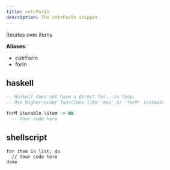 ```yaml
---
title: cotrForIn
description: The cotrForIn snippet.
---
```


Iterates over items

**Aliases**:
- cotrForIn
- forIn

## haskell
```haskell
-- Haskell does not have a direct for...in loop.
-- Use higher-order functions like 'map' or 'forM' instead:

forM iterable \item -> do
  -- Your code here
```

## shellscript
```shellscript
for item in list; do
  // Your code here
done
```

